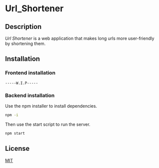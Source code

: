 # Url_Shortener

## Description
*Url Shortener* is a web application that makes long urls more user-friendly by shortening them.

## Installation

### Frontend installation

```-----W.I.P-----```

### Backend installation

Use the npm installer to install dependencies.

```bash
npm -i
```

Then use the start script to run the server.

```bash
npm start
```

## License
[MIT](https://choosealicense.com/licenses/mit/)